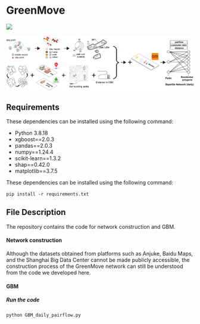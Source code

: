 # GreenMove

![](https://img.shields.io/badge/python-3.8-green)

![image](https://github.com/yuki-feng0307/GreenMove/blob/main/img/fig1.png)



## Requirements

These dependencies can be installed using the following command:

- Python 3.8.18
- xgboost==2.0.3
- pandas==2.0.3
- numpy==1.24.4
- scikit-learn==1.3.2
- shap==0.42.0
- matplotlib==3.7.5

These dependencies can be installed using the following command:

```
pip install -r requirements.txt
```



## File Description

The repository contains the code for network construction and GBM.

#### Network construction

Although the datasets obtained from platforms such as Anjuke, Baidu Maps, and the Shanghai Big Data Center cannot be made publicly accessible, the construction process of the GreenMove network can still be understood from the code we developed here.

#### GBM

##### Run the code

```
python GBM_daily_pairflow.py
```

